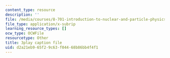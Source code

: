 ```yaml
---
content_type: resource
description: ''
file: /media/courses/8-701-introduction-to-nuclear-and-particle-physics-fall-2020/d2a21eb965f29c63f04468b86bb4f4f1_ZYQBSJn6n6o.srt
file_type: application/x-subrip
learning_resource_types: []
ocw_type: OCWFile
resourcetype: Other
title: 3play caption file
uid: d2a21eb9-65f2-9c63-f044-68b86bb4f4f1
---
```

